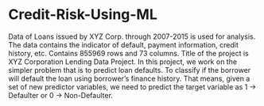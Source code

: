 # Credit-Risk-Using-ML
Data of Loans issued by XYZ Corp. through 2007-2015 is used for analysis. The data contains the indicator of default, payment information, credit history, etc.
Contains 855969 rows and 73 columns.
Title of the project is XYZ Corporation Lending Data Project. In this project, we work on the simpler problem that is to predict loan defaults. To classify if the borrower will default the loan using borrower’s finance history. That means, given a set of new predictor variables, we need to predict the target variable as 1 -> Defaulter or 0 -> Non-Defaulter.
